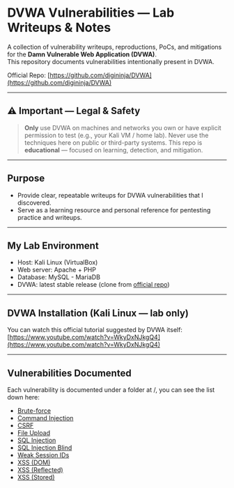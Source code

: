 # DVWA Vulnerabilities — Lab Writeups & Notes

A collection of vulnerability writeups, reproductions, PoCs, and mitigations for the **Damn Vulnerable Web Application (DVWA)**.  
This repository documents vulnerabilities intentionally present in DVWA.

Official Repo: [https://github.com/digininja/DVWA](https://github.com/digininja/DVWA)

---

## ⚠️ Important — Legal & Safety

> **Only** use DVWA on machines and networks you own or have explicit permission to test (e.g., your Kali VM / home lab).
> Never use the techniques here on public or third-party systems.
> This repo is **educational** — focused on learning, detection, and mitigation.

---

## Purpose

- Provide clear, repeatable writeups for DVWA vulnerabilities that I discovered.
- Serve as a learning resource and personal reference for pentesting practice and writeups.

---

## My Lab Environment

- Host: Kali Linux (VirtualBox)
- Web server: Apache + PHP
- Database: MySQL - MariaDB
- DVWA: latest stable release (clone from [official repo](https://github.com/digininja/DVWA))

---

## DVWA Installation (Kali Linux — lab only)

You can watch this official tutorial suggested by DVWA itself: [https://www.youtube.com/watch?v=WkyDxNJkgQ4](https://www.youtube.com/watch?v=WkyDxNJkgQ4)

---

## Vulnerabilities Documented

Each vulnerability is documented under a folder at /, you can see the list down here:

- [Brute-force](./brute-force/README.md)
- [Command Injection](./command-injection/README.md)
- [CSRF](./csrf/README.md)
- [File Upload](./file-upload/README.md)
- [SQL Injection](./sql-injection/README.md)
- [SQL Injection Blind](./sql-injection-blind/README.md)
- [Weak Session IDs](./weak-session-ids/README.md)
- [XSS (DOM)](./xss-dom/README.md)
- [XSS (Reflected)](./xss-reflected/README.md)
- [XSS (Stored)](./xss-stored/README.md)